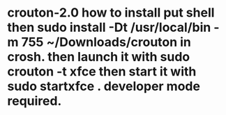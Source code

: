 # crouton-2.0 how to install put shell then sudo install -Dt /usr/local/bin -m 755 ~/Downloads/crouton in crosh. then launch it with sudo crouton -t xfce then start it with sudo startxfce . developer mode required. 
